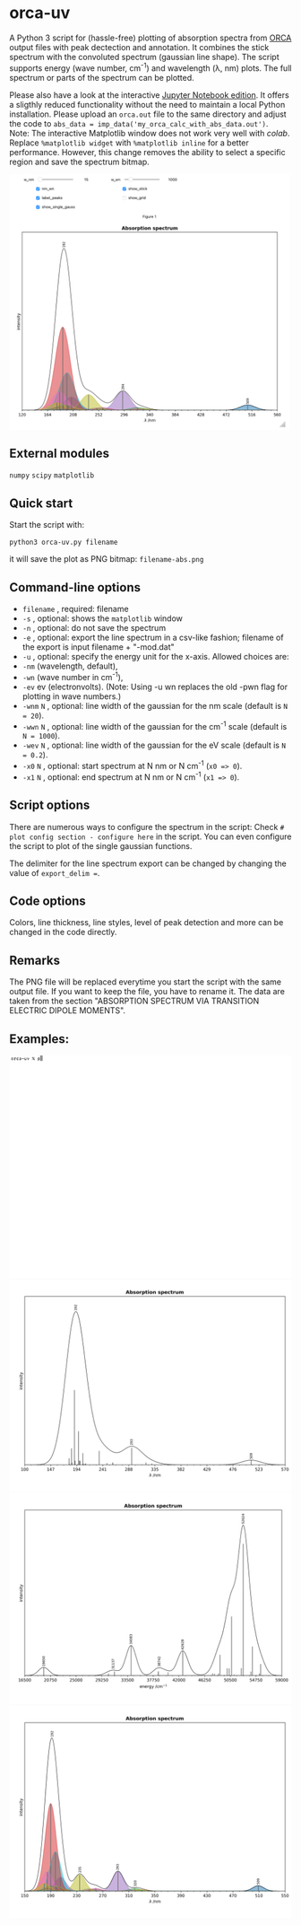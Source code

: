 # orca-uv
A Python 3 script for (hassle-free) plotting of absorption spectra from [ORCA](https://orcaforum.kofo.mpg.de) 
output files with peak dectection and annotation.
It combines the stick spectrum with the convoluted spectrum (gaussian line shape).
The script supports energy (wave number, cm<sup>-1</sup>) and wavelength (λ, nm) plots.
The full spectrum or parts of the spectrum can be plotted.

Please also have a look at the interactive [Jupyter Notebook edition](https://github.com/radi0sus/orca_uv/blob/main/orca-uv.ipynb). 
It offers a sligthly reduced functionality without the need to maintain a local Python installation.
Please upload an `orca.out` file to the same directory and adjust the code to `abs_data = imp_data('my_orca_calc_with_abs_data.out')`.    
Note: The interactive Matplotlib window does not work very well with *colab*. Replace `%matplotlib widget` with `%matplotlib inline` 
for a better performance. However, this change removes the ability to select a specific region and save the spectrum bitmap.

<img src='examples\jn1.png' alt='Jupyter Notebook' width=500 align='center'>   

## External modules
 `numpy` 
 `scipy`
 `matplotlib`
 
## Quick start
 Start the script with:
```console
python3 orca-uv.py filename
```
it will save the plot as PNG bitmap:
`filename-abs.png`

## Command-line options
- `filename` , required: filename
- `-s` , optional: shows the `matplotlib` window
- `-n` , optional: do not save the spectrum
- `-e` , optional: export the line spectrum in a csv-like fashion; filename of the export is input filename + "-mod.dat"
- `-u` , optional: specify the energy unit for the x-axis. Allowed choices are:
 - `-nm` (wavelength, default),
 - `-wn` (wave number in cm<sup>-1</sup>),
 - `-ev` ev (electronvolts). (Note: Using -u wn replaces the old -pwn flag for plotting in wave numbers.)
- `-wnm` `N` , optional: line width of the gaussian for the nm scale (default is `N = 20`).
- `-wwn` `N` , optional: line width of the gaussian for the cm<sup>-1</sup> scale (default is `N = 1000`).
- `-wev` `N` , optional: line width of the gaussian for the eV scale (default is `N = 0.2`).
- `-x0`  `N` , optional: start spectrum at N nm or N cm<sup>-1</sup> (`x0 => 0`).
- `-x1`  `N` , optional: end spectrum at N nm or N cm<sup>-1</sup> (`x1 => 0`).

## Script options
There are numerous ways to configure the spectrum in the script:
Check `# plot config section - configure here` in the script. 
You can even configure the script to plot of the single gaussian functions.

The delimiter for the line spectrum export can be changed by changing the value of `export_delim =`.

## Code options
Colors, line thickness, line styles, level of peak detection and 
more can be changed in the code directly.

## Remarks
The PNG file will be replaced everytime you start the script with the same output file. 
If you want to keep the file, you have to rename it. 
The data are taken from the section "ABSORPTION SPECTRUM VIA TRANSITION ELECTRIC DIPOLE MOMENTS".

## Examples:
![show](/examples/show-use3.gif)
![Example 1](/examples/example1.png)
![Example 2](/examples/example2.png)
![Example 3](/examples/example3.png)
